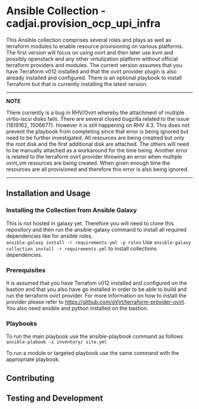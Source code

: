 # Ansible Collection - cadjai.provision_ocp_upi_infra

This Ansible collection comprises several roles and plays as well as terraform modules to enable resource provisioning on various platforms.
The first version will focus on using ovirt and then later use kvm and possibly openstack and any other virtulization platform without official
terraform providers and modules.
The current version assumes that you have Terraform v012 installed and that the ovirt provider plugin is also already installed and configured. 
There is an optional playbook to install Terraform but that is currently installing the latest version.

---
**NOTE**

There currently is a bug in RHV/Ovirt whereby the attachment of multiple virtio-iscsi disks fails.
There are several closed bugzilla related to the issue (1819162, 1506677). 
However it is still happening on RHV 4.3. 
This does not prevent the playbook from completing since that error is being ignored but need to be further investigated. All resources are being creatred but only the root disk and the first additional disk are attached. The others will need to be manually attached as a workaround for the time being.
Another error is related to the terraform ovirt provider throwing an error when multiple ovirt_vm resources are being created. When given enough time the resources are all provisioned and therefore this error is also being ignored.

 
---

## Installation and Usage

### Installing the Collection from Ansible Galaxy
This is not hosted in galaxy yet. Therefore you will need to clone this repository and then 
run the ansible-galaxy command to install all required dependencies like for ansible roles.  
`ansible-galaxy install -r requirements.yml -p roles`
Use `ansible-galaxy collection install -r requirements.yml` to install collections dependencies.

### Prerequisites
It is assumed that you have Terrafom v012 installed and configured on the bastion and that you also have go installed in order to be able to build and run the terraform ovirt provider. For more information on how to install the provider please refer to https://github.com/oVirt/terraform-provider-ovirt.
You also need ansible and python installed on the bastion. 
### Playbooks
To run the main playbook use the ansible-playbook command as follows
`ansible-plabook -i inventory/ site.yml`

To run a module or targeted playbook use the same command with the appropriate playbook.

## Contributing


## Testing and Development


